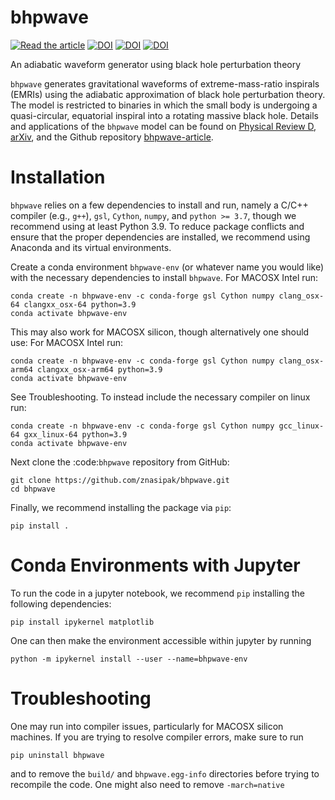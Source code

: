 # bhpwave
[![Read the article](https://img.shields.io/badge/PDF-latest-blue.svg?style=flat)](https://github.com/znasipak/bhpwave-article/raw/gh-action-result/pdflatex/ms.pdf)
[![DOI](https://img.shields.io/badge/arXiv-2310.19706-B31B1B)](https://doi.org/10.48550/arXiv.2310.19706)
[![DOI](https://img.shields.io/badge/PhysRevD-109.044020-purple)](https://doi.org/10.1103/PhysRevD.109.044020)
[![DOI](https://img.shields.io/badge/znasipak-bhpwave--article-blue?logo=Github)](https://github.com/znasipak/bhpwave-article)

An adiabatic waveform generator using black hole perturbation theory

`bhpwave` generates gravitational waveforms of extreme-mass-ratio inspirals (EMRIs) using the adiabatic approximation of black hole perturbation theory. The model is restricted to binaries in which the small body is undergoing a quasi-circular, equatorial inspiral into a rotating massive black hole. Details and applications of
the `bhpwave` model can be found on [Physical Review D](https://doi.org/10.1103/PhysRevD.109.044020), [arXiv](https://doi.org/10.48550/arXiv.2310.19706), and the Github
repository [bhpwave-article](https://github.com/znasipak/bhpwave-article).

# Installation

`bhpwave` relies on a few dependencies to install and run, namely
a C/C++ compiler (e.g., `g++`), `gsl`, `Cython`, 
`numpy`, and `python >= 3.7`, though we recommend using at least Python 3.9.
To reduce package conflicts and ensure that the proper dependencies are installed,
we recommend using Anaconda and its virtual environments.

Create a conda environment `bhpwave-env` (or whatever name you would like)
with the necessary dependencies to install `bhpwave`. For MACOSX Intel run:
```
conda create -n bhpwave-env -c conda-forge gsl Cython numpy clang_osx-64 clangxx_osx-64 python=3.9
conda activate bhpwave-env
```
This may also work for MACOSX silicon, though alternatively one should use:
For MACOSX Intel run:
```
conda create -n bhpwave-env -c conda-forge gsl Cython numpy clang_osx-arm64 clangxx_osx-arm64 python=3.9
conda activate bhpwave-env
```
See Troubleshooting.
To instead include the necessary compiler on linux run:
```
conda create -n bhpwave-env -c conda-forge gsl Cython numpy gcc_linux-64 gxx_linux-64 python=3.9
conda activate bhpwave-env
```
Next clone the :code:`bhpwave` repository from GitHub:
```
git clone https://github.com/znasipak/bhpwave.git
cd bhpwave
```
Finally, we recommend installing the package via `pip`:
```
pip install .
```

# Conda Environments with Jupyter

To run the code in a jupyter notebook, we recommend `pip` installing
the following dependencies: 
```
pip install ipykernel matplotlib
```
One can then make the environment accessible within jupyter by
running
```
python -m ipykernel install --user --name=bhpwave-env
```

# Troubleshooting

One may run into compiler issues, particularly for MACOSX silicon machines. If you are trying to resolve compiler errors, make sure to run
```
pip uninstall bhpwave
```
and to remove the `build/` and `bhpwave.egg-info` directories before trying to recompile the code. One might also need to remove `-march=native` 
